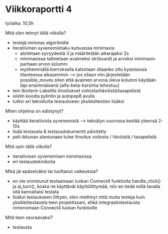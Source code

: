 # Viikkoraportti 4

työaika: 10,5h

Mitä olen tehnyt tällä viikolla?

- testejä minimax algoritmille
- iteratiivinen syvenemishaku kutsuessa minimaxia
  - aloitetaan syvyydestä 3 ja määritetään aikarajaksi 2s
  - minimaxissa talletetaan avaimeksi str(board) ja arvoksi minimaxin parhaan arvon kolumni
  - myöhemmällä kierroksella katsotaan ollaanko oltu kyseisessä tilanteessa aikasemmin --> jos ollaan niin järjestetään possible_moves siten että avaimen arvona oleva kolumni käydään läpi ensimmäisenä (alfa-beta-karsinta tehostuu)
- tein tkinterin Labelilla ilmoitukset voitosta/häviöstä/tasapelistä
- siistin koodia pylintin ja autopep8 avulla
- tutkin eri tekniikoita testaukseen yksikkötestien lisäksi

Miten ohjelma on edistynyt?

- käyttää iteratiivista syvenemistä --> tekoälyn vuorossa kestää yleensä 2-10s
- lisää testausta & testausdokumentti päivitetty
- peli-ikkunan alareunaan tulee ilmoitus voitosta / häviöstä / tasapelistä

Mitä opin tällä viikolla?

- iteratiivisen syvenemisen minimaxissa
- eri testaustekniikoita

Mikä jäi epäselväksi tai tuottanut vaikeuksia?

- en ole onnistunut testaamaan luokan Connect4 funktioita handle_click() ja ai_turn(), koska ne käyttävät käyttöliittymää, niin en tiedä millä tavalla sitä kannattaisi testata
- lisäksi testaukseen liittyen, olen miettinyt mitä muita testeja kuin yksikkötestausta teen projektissani, ehkä integraatiotestausta nimenomaan Connect4 luokan funktioille

Mitä teen seuraavaksi?

- testausta
